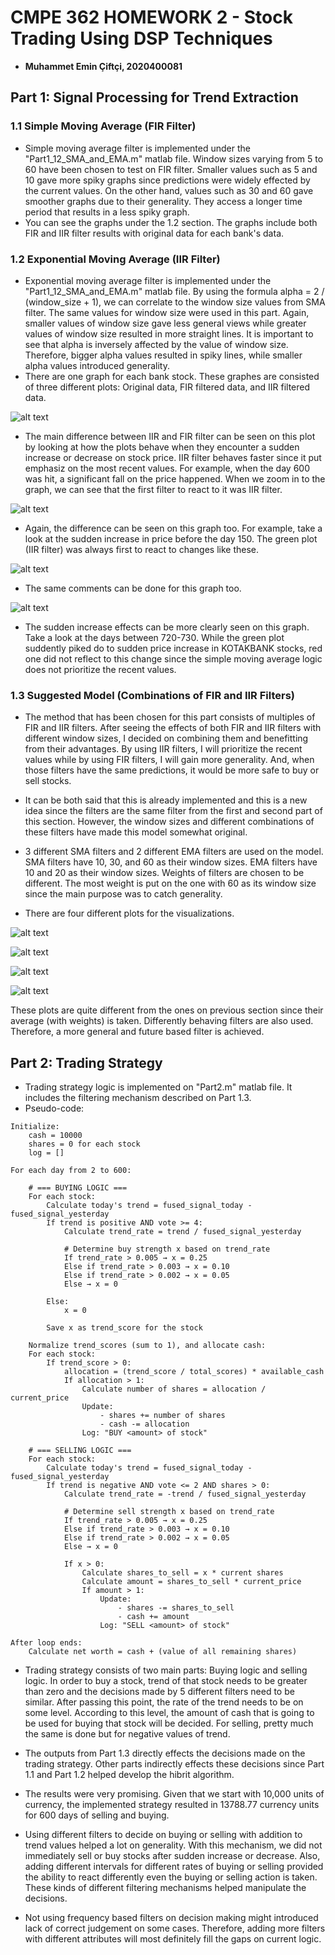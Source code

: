 # CMPE 362 HOMEWORK 2 - Stock Trading Using DSP Techniques
* **Muhammet Emin Çiftçi, 2020400081**

## Part 1: Signal Processing for Trend Extraction

### 1.1 Simple Moving Average (FIR Filter)
* Simple moving average filter is implemented under the "Part1_12_SMA_and_EMA.m" matlab file. Window sizes varying from 5 to 60 have been chosen to test on FIR filter. Smaller values such as 5 and 10 gave more spiky graphs since predictions were widely effected by the current values. On the other hand, values such as 30 and 60 gave smoother graphs due to their generality. They access a longer time period that results in a less spiky graph. 
* You can see the graphs under the 1.2 section. The graphs include both FIR and IIR filter results with original data for each bank's data. 

### 1.2 Exponential Moving Average (IIR Filter)
* Exponential moving average filter is implemented under the "Part1_12_SMA_and_EMA.m" matlab file. By using the formula alpha = 2 / (window_size + 1), we can correlate to the window size values from SMA filter. The same values for window size were used in this part. Again, smaller values of window size gave less general views while greater values of window size resulted in more straight lines. It is important to see that alpha is inversely affected by the value of window size. Therefore, bigger alpha values resulted in spiky lines, while smaller alpha values introduced generality. 
* There are one graph for each bank stock. These graphes are consisted of three different plots: Original data, FIR filtered data, and IIR filtered data. 

![alt text](graphs/1-HDFCBANK/12.svg)

* The main difference between IIR and FIR filter can be seen on this plot by looking at how the plots behave when they encounter a sudden increase or decrease on stock price. IIR filter behaves faster since it put emphasiz on the most recent values. For example, when the day 600 was hit, a significant fall on the price happened. When we zoom in to the graph, we can see that the first filter to react to it was IIR filter.  

![alt text](graphs/2-ICICIBANK/12.svg)

* Again, the difference can be seen on this graph too. For example, take a look at the sudden increase in price before the day 150. The green plot (IIR filter) was always first to react to changes like these.

![alt text](graphs/3-INDUSINDBK/12.svg)

* The same comments can be done for this graph too. 

![alt text](graphs/4-KOTAKBANK/12.svg)

* The sudden increase effects can be more clearly seen on this graph. Take a look at the days between 720-730. While the green plot suddently piked do to sudden price increase in KOTAKBANK stocks, red one did not reflect to this change since the simple moving average logic does not prioritize the recent values. 

### 1.3 Suggested Model (Combinations of FIR and IIR Filters)

* The method that has been chosen for this part consists of multiples of FIR and IIR filters. After seeing the effects of both FIR and IIR filters with different window sizes, I decided on combining them and benefitting from their advantages. By using IIR filters, I will prioritize the recent values while by using FIR filters, I will gain more generality. And, when those filters have the same predictions, it would be more safe to buy or sell stocks. 

* It can be both said that this is already implemented and this is a new idea since the filters are the same filter from the first and second part of this section. However, the window sizes and different combinations of these filters have made this model somewhat original. 

* 3 different SMA filters and 2 different EMA filters are used on the model. SMA filters have 10, 30, and 60 as their window sizes. EMA filters have 10 and 20 as their window sizes. Weights of filters are chosen to be different. The most weight is put on the one with 60 as its window size since the main purpose was to catch generality.

* There are four different plots for the visualizations.

![alt text](graphs/1-HDFCBANK/3.svg)

![alt text](graphs/2-ICICIBANK/3.svg)

![alt text](graphs/3-INDUSINDBK/3.svg)

![alt text](graphs/4-KOTAKBANK/3.svg)

These plots are quite different from the ones on previous section since their average (with weights) is taken. Differently behaving filters are also used. Therefore, a more general and future based filter is achieved. 

## Part 2: Trading Strategy
* Trading strategy logic is implemented on "Part2.m" matlab file. It includes the filtering mechanism described on Part 1.3. 
* Pseudo-code:

```
Initialize:
    cash = 10000
    shares = 0 for each stock
    log = []

For each day from 2 to 600:
    
    # === BUYING LOGIC ===
    For each stock:
        Calculate today's trend = fused_signal_today - fused_signal_yesterday
        If trend is positive AND vote >= 4:
            Calculate trend_rate = trend / fused_signal_yesterday

            # Determine buy strength x based on trend_rate
            If trend_rate > 0.005 → x = 0.25
            Else if trend_rate > 0.003 → x = 0.10
            Else if trend_rate > 0.002 → x = 0.05
            Else → x = 0

        Else:
            x = 0
        
        Save x as trend_score for the stock

    Normalize trend_scores (sum to 1), and allocate cash:
    For each stock:
        If trend_score > 0:
            allocation = (trend_score / total_scores) * available_cash
            If allocation > 1:
                Calculate number of shares = allocation / current_price
                Update:
                    - shares += number of shares
                    - cash -= allocation
                Log: "BUY <amount> of stock"

    # === SELLING LOGIC ===
    For each stock:
        Calculate today's trend = fused_signal_today - fused_signal_yesterday
        If trend is negative AND vote <= 2 AND shares > 0:
            Calculate trend_rate = -trend / fused_signal_yesterday

            # Determine sell strength x based on trend_rate
            If trend_rate > 0.005 → x = 0.25
            Else if trend_rate > 0.003 → x = 0.10
            Else if trend_rate > 0.002 → x = 0.05
            Else → x = 0

            If x > 0:
                Calculate shares_to_sell = x * current shares
                Calculate amount = shares_to_sell * current_price
                If amount > 1:
                    Update:
                        - shares -= shares_to_sell
                        - cash += amount
                    Log: "SELL <amount> of stock"

After loop ends:
    Calculate net worth = cash + (value of all remaining shares)
```
* Trading strategy consists of two main parts: Buying logic and selling logic. In order to buy a stock, trend of that stock needs to be greater than zero and the decisions made by 5 different filters need to be similar. After passing this point, the rate of the trend needs to be on some level. According to this level, the amount of cash that is going to be used for buying that stock will be decided. For selling, pretty much the same is done but for negative values of trend. 

* The outputs from Part 1.3 directly effects the decisions made on the trading strategy. Other parts indirectly effects these decisions since Part 1.1 and Part 1.2 helped develop the hibrit algorithm. 

* The results were very promising. Given that we start with 10,000 units of currency, the implemented strategy resulted in 13788.77 currency units for 600 days of selling and buying.  

* Using different filters to decide on buying or selling with addition to trend values helped a lot on generality. With this mechanism, we did not immediately sell or buy stocks after sudden increase or decrease. Also, adding different intervals for different rates of buying or selling provided the ability to react differently even the buying or selling action is taken. These kinds of different filtering mechanisms helped manipulate the decisions. 

* Not using frequency based filters on decision making might introduced lack of correct judgement on some cases. Therefore, adding more filters with different attributes will most definitely fill the gaps on current logic. 


